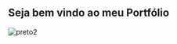 
## Seja bem vindo ao meu Portfólio

![preto2](https://user-images.githubusercontent.com/94011499/171301969-745c2a6a-8e3b-4ed0-860a-213b86281773.png)
